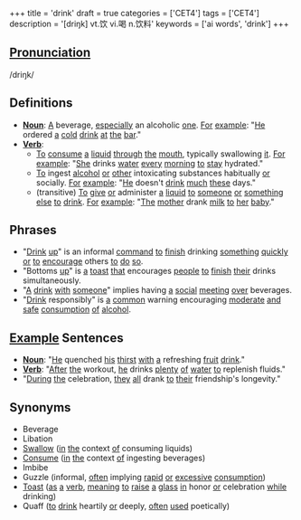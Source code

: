 +++
title = 'drink'
draft = true
categories = ['CET4']
tags = ['CET4']
description = '[driŋk] vt.饮 vi.喝 n.饮料'
keywords = ['ai words', 'drink']
+++

## [Pronunciation](/en/post/pronunciation/)
/driŋk/

## Definitions
- **[Noun](/en/post/noun/)**: [A](/en/post/a/) beverage, [especially](/en/post/especially/) an alcoholic [one](/en/post/one/). [For](/en/post/for/) [example](/en/post/example/): "[He](/en/post/he/) ordered [a](/en/post/a/) [cold](/en/post/cold/) [drink](/en/post/drink/) [at](/en/post/at/) [the](/en/post/the/) [bar](/en/post/bar/)."
- **[Verb](/en/post/verb/)**: 
  - [To](/en/post/to/) [consume](/en/post/consume/) [a](/en/post/a/) [liquid](/en/post/liquid/) [through](/en/post/through/) [the](/en/post/the/) [mouth](/en/post/mouth/), typically swallowing [it](/en/post/it/). [For](/en/post/for/) [example](/en/post/example/): "[She](/en/post/she/) drinks [water](/en/post/water/) [every](/en/post/every/) [morning](/en/post/morning/) [to](/en/post/to/) [stay](/en/post/stay/) hydrated."
  - [To](/en/post/to/) ingest [alcohol](/en/post/alcohol/) [or](/en/post/or/) [other](/en/post/other/) intoxicating substances habitually [or](/en/post/or/) socially. [For](/en/post/for/) [example](/en/post/example/): "[He](/en/post/he/) doesn't [drink](/en/post/drink/) [much](/en/post/much/) [these](/en/post/these/) days."
  - (transitive) [To](/en/post/to/) [give](/en/post/give/) [or](/en/post/or/) administer [a](/en/post/a/) [liquid](/en/post/liquid/) [to](/en/post/to/) [someone](/en/post/someone/) [or](/en/post/or/) [something](/en/post/something/) [else](/en/post/else/) [to](/en/post/to/) [drink](/en/post/drink/). [For](/en/post/for/) [example](/en/post/example/): "[The](/en/post/the/) [mother](/en/post/mother/) drank [milk](/en/post/milk/) [to](/en/post/to/) [her](/en/post/her/) [baby](/en/post/baby/)."
  
## Phrases
- "[Drink](/en/post/drink/) [up](/en/post/up/)" is an informal [command](/en/post/command/) [to](/en/post/to/) [finish](/en/post/finish/) drinking [something](/en/post/something/) [quickly](/en/post/quickly/) [or](/en/post/or/) [to](/en/post/to/) [encourage](/en/post/encourage/) others [to](/en/post/to/) [do](/en/post/do/) [so](/en/post/so/).
- "Bottoms [up](/en/post/up/)" is [a](/en/post/a/) [toast](/en/post/toast/) [that](/en/post/that/) encourages [people](/en/post/people/) [to](/en/post/to/) [finish](/en/post/finish/) [their](/en/post/their/) drinks simultaneously.
- "[A](/en/post/a/) [drink](/en/post/drink/) [with](/en/post/with/) [someone](/en/post/someone/)" implies having [a](/en/post/a/) [social](/en/post/social/) [meeting](/en/post/meeting/) [over](/en/post/over/) beverages.
- "[Drink](/en/post/drink/) responsibly" is [a](/en/post/a/) [common](/en/post/common/) warning encouraging [moderate](/en/post/moderate/) [and](/en/post/and/) [safe](/en/post/safe/) [consumption](/en/post/consumption/) [of](/en/post/of/) [alcohol](/en/post/alcohol/).

## [Example](/en/post/example/) Sentences
- **[Noun](/en/post/noun/)**: "[He](/en/post/he/) quenched [his](/en/post/his/) [thirst](/en/post/thirst/) [with](/en/post/with/) [a](/en/post/a/) refreshing [fruit](/en/post/fruit/) [drink](/en/post/drink/)."
- **[Verb](/en/post/verb/)**: "[After](/en/post/after/) [the](/en/post/the/) workout, [he](/en/post/he/) drinks [plenty](/en/post/plenty/) [of](/en/post/of/) [water](/en/post/water/) [to](/en/post/to/) replenish fluids."
- "[During](/en/post/during/) [the](/en/post/the/) celebration, [they](/en/post/they/) [all](/en/post/all/) drank [to](/en/post/to/) [their](/en/post/their/) friendship's longevity."

## Synonyms
- Beverage
- Libation
- [Swallow](/en/post/swallow/) ([in](/en/post/in/) [the](/en/post/the/) context [of](/en/post/of/) consuming liquids)
- [Consume](/en/post/consume/) ([in](/en/post/in/) [the](/en/post/the/) context [of](/en/post/of/) ingesting beverages)
- Imbibe
- Guzzle (informal, [often](/en/post/often/) implying [rapid](/en/post/rapid/) [or](/en/post/or/) [excessive](/en/post/excessive/) [consumption](/en/post/consumption/))
- [Toast](/en/post/toast/) ([as](/en/post/as/) [a](/en/post/a/) [verb](/en/post/verb/), [meaning](/en/post/meaning/) [to](/en/post/to/) [raise](/en/post/raise/) [a](/en/post/a/) [glass](/en/post/glass/) [in](/en/post/in/) honor [or](/en/post/or/) celebration [while](/en/post/while/) drinking)
- Quaff ([to](/en/post/to/) [drink](/en/post/drink/) heartily [or](/en/post/or/) deeply, [often](/en/post/often/) [used](/en/post/used/) poetically)
